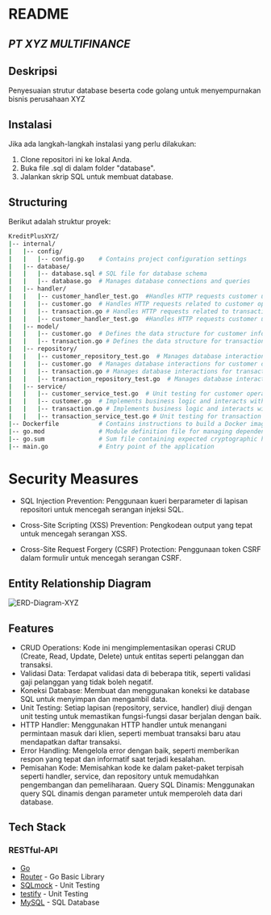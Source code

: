 # README

## _PT XYZ MULTIFINANCE_



## Deskripsi
Penyesuaian strutur database beserta code golang untuk menyempurnakan bisnis perusahaan XYZ

## Instalasi
Jika ada langkah-langkah instalasi yang perlu dilakukan:
1. Clone repositori ini ke lokal Anda.
2. Buka file .sql di dalam folder "database".
3. Jalankan skrip SQL untuk membuat database.

## Structuring
Berikut adalah struktur proyek:


  ```sh
  KreditPlusXYZ/
|-- internal/
|   |-- config/
|   |   |-- config.go    # Contains project configuration settings
|   |-- database/
|   |   |-- database.sql # SQL file for database schema
|   |   |-- database.go  # Manages database connections and queries
|   |-- handler/
|   |   |-- customer_handler_test.go  #Handles HTTP requests customer unit testing
|   |   |-- customer.go  # Handles HTTP requests related to customer operations
|   |   |-- transaction.go # Handles HTTP requests related to transaction operations
|   |   |-- customer_handler_test.go  #Handles HTTP requests customer unit testing
|   |-- model/
|   |   |-- customer.go  # Defines the data structure for customer information
|   |   |-- transaction.go # Defines the data structure for transaction information
|   |-- repository/
|   |   |-- customer_repository_test.go  # Manages database interactions for customer unit testing
|   |   |-- customer.go  # Manages database interactions for customer data
|   |   |-- transaction.go # Manages database interactions for transaction data
|   |   |-- transaction_repository_test.go  # Manages database interactions for transaction unit testing
|   |-- service/
|   |   |-- customer_service_test.go  # Unit testing for customer operations
|   |   |-- customer.go  # Implements business logic and interacts with the repository for customer operations
|   |   |-- transaction.go # Implements business logic and interacts with the repository for transaction operations
|   |   |-- transaction_service_test.go # Unit testing for transaction operations
|-- Dockerfile           # Contains instructions to build a Docker image for the project
|-- go.mod               # Module definition file for managing dependencies
|-- go.sum               # Sum file containing expected cryptographic hashes for module dependencies
|-- main.go              # Entry point of the application

  ```

# Security Measures
- SQL Injection Prevention: 
Penggunaan kueri berparameter di lapisan repositori untuk mencegah serangan injeksi SQL.

- Cross-Site Scripting (XSS) Prevention: 
Pengkodean output yang tepat untuk mencegah serangan XSS.

- Cross-Site Request Forgery (CSRF) Protection: 
Penggunaan token CSRF dalam formulir untuk mencegah serangan CSRF.


## Entity Relationship Diagram

![ERD-Diagram-XYZ](https://github.com/BrianGorument/kreditplus-xyz/assets/95519233/054f6c28-48af-4e59-9733-df2c42a594a4)



## Features

- CRUD Operations: Kode ini mengimplementasikan operasi CRUD (Create, Read, Update, Delete) untuk entitas seperti pelanggan dan transaksi.
- Validasi Data: Terdapat validasi data di beberapa titik, seperti validasi gaji pelanggan yang tidak boleh negatif.
- Koneksi Database: Membuat dan menggunakan koneksi ke database SQL untuk menyimpan dan mengambil data.
- Unit Testing: Setiap lapisan (repository, service, handler) diuji dengan unit testing untuk memastikan fungsi-fungsi dasar berjalan dengan baik.
- HTTP Handler: Menggunakan HTTP handler untuk menangani permintaan masuk dari klien, seperti membuat transaksi baru atau mendapatkan daftar transaksi.
- Error Handling: Mengelola error dengan baik, seperti memberikan respon yang tepat dan informatif saat terjadi kesalahan.
- Pemisahan Kode: Memisahkan kode ke dalam paket-paket terpisah seperti handler, service, dan repository untuk memudahkan pengembangan dan pemeliharaan.
Query SQL Dinamis: Menggunakan query SQL dinamis dengan parameter untuk memperoleh data dari database.


## Tech Stack
### RESTful-API
- [Go](https://go.dev/)
- [Router](https://pkg.go.dev/net/http) - Go Basic Library
- [SQLmock](https://pkg.go.dev/github.com/data-dog/go-sqlmock) - Unit Testing
- [testify](https://pkg.go.dev/github.com/stretchr/testify@v1.9.0#section-readme) - Unit Testing
- [MySQL](https://www.mysql.com/) - SQL Database
